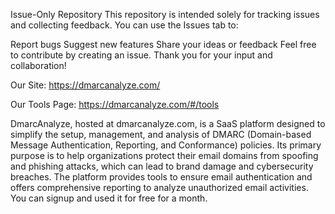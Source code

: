 Issue-Only Repository
This repository is intended solely for tracking issues and collecting feedback. You can use the Issues tab to:

Report bugs
Suggest new features
Share your ideas or feedback
Feel free to contribute by creating an issue. Thank you for your input and collaboration!

Our Site:
https://dmarcanalyze.com/

Our Tools Page:
https://dmarcanalyze.com/#/tools

DmarcAnalyze, hosted at dmarcanalyze.com, is a SaaS platform designed to simplify the setup, management, and analysis of DMARC (Domain-based Message Authentication, Reporting, and Conformance) policies. Its primary purpose is to help organizations protect their email domains from spoofing and phishing attacks, which can lead to brand damage and cybersecurity breaches. The platform provides tools to ensure email authentication and offers comprehensive reporting to analyze unauthorized email activities. You can signup and used it for free for a month.
